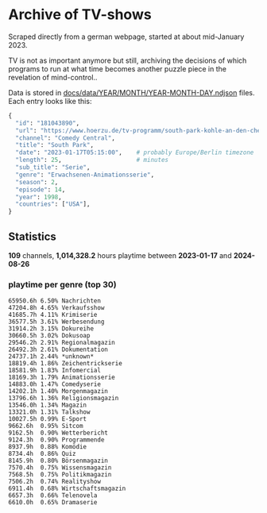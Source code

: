 # Archive of TV-shows

Scraped directly from a german webpage, started at about mid-January 2023.

TV is not as important anymore but still, archiving the decisions of which programs to run at what time
becomes another puzzle piece in the revelation of mind-control.. 

Data is stored in [docs/data/YEAR/MONTH/YEAR-MONTH-DAY.ndjson](docs/data/) files. 
Each entry looks like this:

```python
{
  "id": "181043890", 
  "url": "https://www.hoerzu.de/tv-programm/south-park-kohle-an-den-chefkoch/bid_181043890/", 
  "channel": "Comedy Central", 
  "title": "South Park", 
  "date": "2023-01-17T05:15:00",    # probably Europe/Berlin timezone 
  "length": 25,                     # minutes 
  "sub_title": "Serie", 
  "genre": "Erwachsenen-Animationsserie", 
  "season": 2, 
  "episode": 14, 
  "year": 1998, 
  "countries": ["USA"],
}
```

## Statistics

**109** channels, **1,014,328.2** hours playtime between **2023-01-17** and **2024-08-26**


### playtime per genre (top 30)

    65950.6h 6.50% Nachrichten
    47204.8h 4.65% Verkaufsshow
    41685.7h 4.11% Krimiserie
    36577.5h 3.61% Werbesendung
    31914.2h 3.15% Dokureihe
    30660.5h 3.02% Dokusoap
    29546.2h 2.91% Regionalmagazin
    26492.3h 2.61% Dokumentation
    24737.1h 2.44% *unknown*
    18819.4h 1.86% Zeichentrickserie
    18581.9h 1.83% Infomercial
    18169.3h 1.79% Animationsserie
    14883.0h 1.47% Comedyserie
    14202.1h 1.40% Morgenmagazin
    13796.6h 1.36% Religionsmagazin
    13546.0h 1.34% Magazin
    13321.0h 1.31% Talkshow
    10027.5h 0.99% E-Sport
    9662.6h  0.95% Sitcom
    9162.5h  0.90% Wetterbericht
    9124.3h  0.90% Programmende
    8937.9h  0.88% Komödie
    8734.4h  0.86% Quiz
    8145.9h  0.80% Börsenmagazin
    7570.4h  0.75% Wissensmagazin
    7568.5h  0.75% Politikmagazin
    7506.2h  0.74% Realityshow
    6911.4h  0.68% Wirtschaftsmagazin
    6657.3h  0.66% Telenovela
    6610.0h  0.65% Dramaserie
